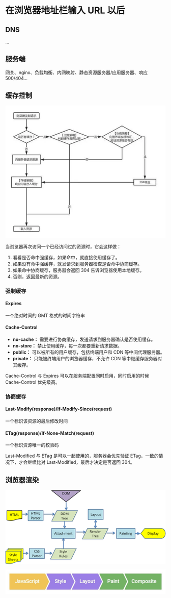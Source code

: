 # 在浏览器地址栏输入 URL 以后

## DNS

...

## 服务端

网关、nginx、负载均衡、内网映射、静态资源服务器/应用服务器、响应 500/404...

## 缓存控制

![缓存控制](./../assets/1.png)

当浏览器再次访问一个已经访问过的资源时，它会这样做：

1. 看看是否命中强缓存，如果命中，就直接使用缓存了。
2. 如果没有命中强缓存，就发请求到服务器检查是否命中协商缓存。
3. 如果命中协商缓存，服务器会返回 304 告诉浏览器使用本地缓存。
4. 否则，返回最新的资源。

### 强制缓存

#### Expires

一个绝对时间的 GMT 格式的时间字符串

#### Cache-Control

- **no-cache：** 需要进行协商缓存，发送请求到服务器确认是否使用缓存。
- **no-store：** 禁止使用缓存，每一次都要重新请求数据。
- **public：** 可以被所有的用户缓存，包括终端用户和 CDN 等中间代理服务器。
- **private：** 只能被终端用户的浏览器缓存，不允许 CDN 等中继缓存服务器对其缓存。

Cache-Control 与 Expires 可以在服务端配置同时启用，同时启用的时候 Cache-Control 优先级高。

### 协商缓存

#### Last-Modify(response)/If-Modify-Since(request)

一个标识该资源的最后修改时间

#### ETag(response)/If-None-Match(request)

一个标识资源唯一的校验码

Last-Modified 与 ETag 是可以一起使用的，服务器会优先验证 ETag，一致的情况下，才会继续比对 Last-Modified，最后才决定是否返回 304。

## 浏览器渲染

![浏览器渲染](./../assets/2.png)

![浏览器渲染](./../assets/3.jpg)
